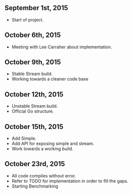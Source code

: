 ## September 1st, 2015 ##
+ Start of project.

## October 6th, 2015 ##
+ Meeting with Lee Carraher about implementation.

## October 9th, 2015 ##
+ Stable Stream build.
+ Working towards a cleaner code base

## October 12th, 2015 ##
+ Unstable Stream build.
+ Official Go structure.

## October 15th, 2015 ##
+ Add Simple.
+ Add API for exposing simple and stream.
+ Work towards a working build.

## October 23rd, 2015 ##
+ All code compiles without error.
+ Refer to TODO for implementation in order to fill the gaps.
+ Starting Benchmarking
